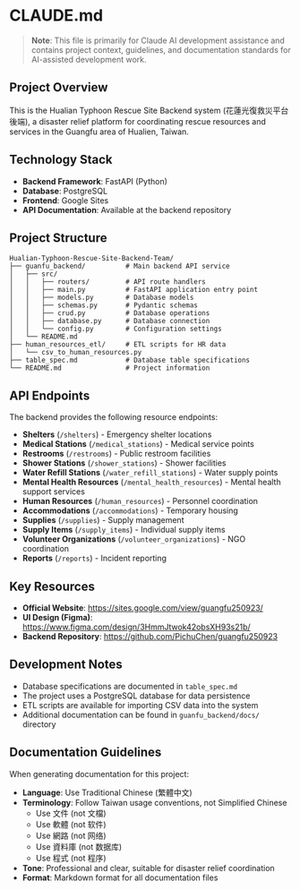 # CLAUDE.md

> **Note**: This file is primarily for Claude AI development assistance and contains project context, guidelines, and documentation standards for AI-assisted development work.

## Project Overview

This is the Hualian Typhoon Rescue Site Backend system (花蓮光復救災平台後端), a disaster relief platform for coordinating rescue resources and services in the Guangfu area of Hualien, Taiwan.

## Technology Stack

- **Backend Framework**: FastAPI (Python)
- **Database**: PostgreSQL
- **Frontend**: Google Sites
- **API Documentation**: Available at the backend repository

## Project Structure

```
Hualian-Typhoon-Rescue-Site-Backend-Team/
├── guanfu_backend/          # Main backend API service
│   ├── src/
│   │   ├── routers/         # API route handlers
│   │   ├── main.py          # FastAPI application entry point
│   │   ├── models.py        # Database models
│   │   ├── schemas.py       # Pydantic schemas
│   │   ├── crud.py          # Database operations
│   │   ├── database.py      # Database connection
│   │   └── config.py        # Configuration settings
│   └── README.md
├── human_resources_etl/     # ETL scripts for HR data
│   └── csv_to_human_resources.py
├── table_spec.md            # Database table specifications
└── README.md                # Project information
```

## API Endpoints

The backend provides the following resource endpoints:

- **Shelters** (`/shelters`) - Emergency shelter locations
- **Medical Stations** (`/medical_stations`) - Medical service points
- **Restrooms** (`/restrooms`) - Public restroom facilities
- **Shower Stations** (`/shower_stations`) - Shower facilities
- **Water Refill Stations** (`/water_refill_stations`) - Water supply points
- **Mental Health Resources** (`/mental_health_resources`) - Mental health support services
- **Human Resources** (`/human_resources`) - Personnel coordination
- **Accommodations** (`/accommodations`) - Temporary housing
- **Supplies** (`/supplies`) - Supply management
- **Supply Items** (`/supply_items`) - Individual supply items
- **Volunteer Organizations** (`/volunteer_organizations`) - NGO coordination
- **Reports** (`/reports`) - Incident reporting

## Key Resources

- **Official Website**: https://sites.google.com/view/guangfu250923/
- **UI Design (Figma)**: https://www.figma.com/design/3HmmJtwok42obsXH93s21b/
- **Backend Repository**: https://github.com/PichuChen/guangfu250923

## Development Notes

- Database specifications are documented in `table_spec.md`
- The project uses a PostgreSQL database for data persistence
- ETL scripts are available for importing CSV data into the system
- Additional documentation can be found in `guanfu_backend/docs/` directory

## Documentation Guidelines

When generating documentation for this project:

- **Language**: Use Traditional Chinese (繁體中文)
- **Terminology**: Follow Taiwan usage conventions, not Simplified Chinese
  - Use 文件 (not 文檔)
  - Use 軟體 (not 软件)
  - Use 網路 (not 网络)
  - Use 資料庫 (not 数据库)
  - Use 程式 (not 程序)
- **Tone**: Professional and clear, suitable for disaster relief coordination
- **Format**: Markdown format for all documentation files
